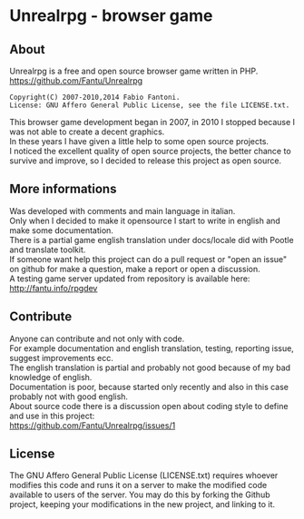 Unrealrpg - browser game
========================

About
-----

Unrealrpg is a free and open source browser game written in PHP.  
https://github.com/Fantu/Unrealrpg

    Copyright(C) 2007-2010,2014 Fabio Fantoni.
    License: GNU Affero General Public License, see the file LICENSE.txt.

This browser game development began in 2007, in 2010 I stopped because I was
not able to create a decent graphics.  
In these years I have given a little help to some open source projects.  
I noticed the excellent quality of open source projects, the better chance
to survive and improve, so I decided to release this project as open source.


More informations
-----------------

Was developed with comments and main language in italian.  
Only when I decided to make it opensource I start to write in english
and make some documentation.  
There is a partial game english translation under docs/locale did with
Pootle and translate toolkit.  
If someone want help this project can do a pull request or "open an issue"
on github for make a question, make a report or open a discussion.  
A testing game server updated from repository is available here:  
http://fantu.info/rpgdev


Contribute
----------

Anyone can contribute and not only with code.  
For example documentation and english translation, testing, reporting issue, suggest improvements ecc.  
The english translation is partial and probably not good because of my bad knowledge of english.  
Documentation is poor, because started only recently and also in this case probably not with good english.  
About source code there is a discussion open about coding style to define and use in this project:  
https://github.com/Fantu/Unrealrpg/issues/1  


License
-------

The GNU Affero General Public License (LICENSE.txt) requires whoever
modifies this code and runs it on a server to make the modified code
available to users of the server.  You may do this by forking the
Github project, keeping your modifications in the new project, and
linking to it.
